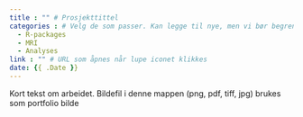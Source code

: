 ```yaml
---
title : "" # Prosjekttittel
categories : # Velg de som passer. Kan legge til nye, men vi bør begrense antall kategorier på tvers. 
  - R-packages
  - MRI
  - Analyses
link : "" # URL som åpnes når lupe iconet klikkes
date: {{ .Date }}
---
```


Kort tekst om arbeidet.
Bildefil i denne mappen (png, pdf, tiff, jpg) brukes som portfolio bilde

